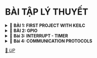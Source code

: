 <a name="top"></a>

# BÀI TẬP LÝ THUYẾT

<details>
<summary>🔖 <b>BÀI 1: FIRST PROJECT WITH KEILC</b></summary>

## BÀI 1: FIRST PROJECT WITH KEILC
### 1, Giới thiệu sơ qua về KeilC
- KeilC là 1 IDE hỗ trợ viết, biên dịch, debug code và upload chương trình vào MCU.
- Có hỗ trợ tính năng mô phỏng giúp chạy thử code mà không cần liên kết với phần cứng.
- Hỗ trợ nhiều dòng vi điều khiển như 8051, ARM, AVR, ...
- Trình biên dịch hỗ trợ chuẩn C/C++.
### 2, Lập trình thanh ghi

Ví dụ - Nháy led PC13 - để lập trình nháy led PC13 chúng ta cần phải xác định được thanh ghi nào cấp clock điều khiển cho ngoại vi GPIO, và 1 thanh ghi nữa dùng để cấu hình và điều khiển cho GPIO mà ta muốn (đọc RM của MCU).

a) Thanh ghi RCC (Reset & Clock CONTROL):

Trong thanh ghi RCC này, chúng ta sẽ tìm đến thanh ghi bật clock ngoại vi APB2 - APB2 PERIPHERAL CLOCK ENABLE:
    - Địa chỉ offset: 0x18.  
    - Trong thanh ghi có các bit từ 2 -> 8 là các bit bật xung cho các IOP từ A -> G, vậy chúng ta sẽ thực hiện bật các IOP bằng cách set bit tương ứng lên 1.  
        ```
        #define RCC_APB2ENR *((unsigned int *)0x40021018)
        RCC_APB2ENR |= (1 << 4); // set bit 4 - IOPCEN lên 1
        ```  
➡️ Đầu tiên định nghĩa địa chỉ cơ bản của thanh ghi RCC_APB2ENR rồi sau đó có thể truy cập vào thanh ghi đó để set bit 4 - IOPCEN lên 1: bật cổng C.
b) Thanh ghi GPIO (GPIO Register)

Trong thanh ghi này, chúng ta sẽ tìm đến các thanh ghi cấu hình, thanh ghi dữ liệu để sử dụng:
    - Thanh ghi GPIOx_CRH (Port configuration register low):
        - Địa chỉ offset: 0x04
        - Đây là thanh ghi cấu hình cho các chân 8 -> 15 của 1 cổng GPIO, và ta phải truy cập theo 1 cặp bit để cấu hình MODE và CNF.
    - Thanh ghi GPIOx_ODR (Port output data register):
        - Địa chỉ offset: 0x0C
        - Đây là thanh ghi dùng để điều khiển mức logic của các chân ở chế độ đầu ra.
        ```
        #define GPIOC_CRH (*(unsigned int *)0x40011004)
        #define GPIOC_ODR *((unsigned int *)0x4001100C)
        ```
➡️ Định nghĩa địa chỉ cơ bản của thanh ghi GPIOC_CRH, GPIOC_ODR rồi sau đó có thể truy cập vào thanh ghi đó.
c) Source code "Nháy led PC13":
```
#define RCC_APB2ENR *((unsigned int *)0x40021018)
#define GPIOC_CRH *((unsigned int *)0x40011004)
#define GPIOC_ODR *((unsigned int *)0x4001100C)

int main(void)
{
    /* Bật clock điều khiển APB2ENR cho GPIOC */
    RCC_APB2ENR |= (1 << 4);
    /* Cấu hình cho GPIOC */
    GPIOC_CRH &= ~((1 << 22) | (1 << 23)); // Chọn chế độ 00: output push-pull
    GPIOC_CRH |= (1 << 20) | (1 << 21);    // Chọn chế độ 11:  Output mode, 50MHz

    while(1)
    {
        GPIOC_ODR |= (1 << 13);
        for (unsigned int i = 0; i < 1000000; i++);
        GPIOC_ODR &= ~(1 << 13);
        for (unsigned int i = 0; i < 1000000; i++);
    }
    return 0;
}
```
### 3, Dùng API:

> 👉 Ví dụ - "Đọc trạng thái nút nhấn", tương tự như trên chúng ta cũng sẽ bật clock điều khiển và cấu hình GPIO, nhưng ở bài này ta sẽ sử dụng API để viết code và sử dụng struct để truy cập các thanh ghi.

- Đầu tiên, tạo RCC và GPIO struct gồm các thanh ghi thành viên của 2 thanh ghi chính này để có thể truy cập nhanh hơn:
    ```
    /* Tạo RCC struct */
    typedef struct
    {
        unsigned int CR;
        unsigned int CFGR;
        unsigned int CIR;
        unsigned int APB2RSTR;
        unsigned int APB1RSTR;
        unsigned int AHBENR;
        unsigned int APB2ENR;
        unsigned int APB1ENR;
        unsigned int BDCR;
        unsigned int CSR;
    }RCC_TypeDef;
    
    /* Tạo GPIO struct */
    typedef struct
    {
        unsigned int CRL;
        unsigned int CRH;
        unsigned int IDR;
        unsigned int ODR;
        unsigned int BSRR;
        unsigned int BRR;
        unsigned int LCKR;
    }GPIO_TypeDef;
    ```
- Tiếp theo định nghĩa RCC, GPIOA, GPIOC là các con trỏ trỏ đến địa chỉ cơ bản:
    ```
    /* Địa chỉ cơ bản của của RCC và GPIO */
    #define RCC ((RCC_TypeDef *)0x40021000)
    #define GPIOA ((GPIO_TypeDef *)0x40010800)
    #define GPIOC ((GPIO_TypeDef *)0x40011000)
    ```
- Cách truy cập thanh ghi RCC:
    ```
    /* Cấp clock điều khiển APB2ENR cho GPIOC */
    RCC->APB2ENR |= (1 << 4);
    ```
- Tiếp theo, ta sẽ sử dụng API để lập trình 1 hàm để set và clear giá trị trên 1 chân:
    ```
    void WritePin (GPIO_TypeDef *GPIO_Port, unsigned char Pin, unsigned char state)
    {
    if (state == 1)
    GPIO_Port->ODR |= (1 << Pin);
    else
    GPIO_Port->ODR &= ~(1 << Pin);
    }
    ```
- Cách set bit cho PC13 sử dụng API:
    ```
    /* Ghi chân P13 của cổng C lên 1 */
    WritePin(GPIOC,13,1);
    ```
- Tiếp đến là cấu hình GPIOA để nhận tín hiệu bên ngoài từ nút nhấn:
    ```
    /* Bật xung điều khiển APB2ENR cho GPIOA */
    RCC->APB2ENR |= (1 << 2);
    /* Cấu hình GPIOA là chế độ Input pull up/pull down */
    GPIOA->CRL &= ~((1 << 0) | (1 << 1) | (1 << 2)); // MODE[1:0] = 00: Input mode
    GPIOA->CRL |= (1 << 3); // CNF bit 2 và 3 = 10: Input pullup/pulldown
    GPIOA->ODR |= (1 << 0); // Chốt pullup
    ```
>➡️ Khi để chế độ là pull up:
>    - Khi nhấn nút: PA0 sẽ được clear về 0 (vì nút ấn nối với GND).
>    - Khi không nhấn nút: PA0 bằng 1 (vì PA0 được kéo lên mức cao).
    
- Sau đó truy cập thanh ghi IDR để kiểm tra xem là tín hiệu bên ngoài thay đổi như thế nào:
    ```
    /* Đọc IDR0 khi thay đổi trạng thái của nút nhấn */
    if ((GPIOA->IDR & (1 << 0)) == 0) 
    {
    WritePin(GPIOC,13,0);
    }
    else
    {
    WritePin(GPIOC,13,1);
    }
    ```
- Source code "Đọc trạng thái nút nhấn":
    ```
    /* Tạo RCC struct */
    typedef struct
    {
        unsigned int CR;
        unsigned int CFGR;
        unsigned int CIR;
        unsigned int APB2RSTR;
        unsigned int APB1RSTR;
        unsigned int AHBENR;
        unsigned int APB2ENR;
        unsigned int APB1ENR;
        unsigned int BDCR;
        unsigned int CSR;
    }RCC_TypeDef;
    
    /* Tạo GPIO struct */
    typedef struct
    {
        unsigned int CRL;
        unsigned int CRH;
        unsigned int IDR;
        unsigned int ODR;
        unsigned int BSRR;
        unsigned int BRR;
        unsigned int LCKR;
    }GPIO_TypeDef;
    
    /* Địa chỉ cơ bản của của RCC và GPIO */
    #define RCC ((RCC_TypeDef *)0x40021000)
    #define GPIOA ((GPIO_TypeDef *)0x40010800)
    #define GPIOC ((GPIO_TypeDef *)0x40011000)
    
    /* Hàm ghi giá trị chân cho GPIO dùng API */
    void WritePin (GPIO_TypeDef *GPIO_Port, unsigned char Pin, unsigned char state)
    {
        if (state == 1)
        GPIO_Port->ODR |= (1 << Pin);
        else
        GPIO_Port->ODR &= ~(1 << Pin);
    }
    
    /* Hàm cấu hình GPIOA và GPIOC */
    void ConfigureGPIO(void)
    {
        // Bật clock điều khiển cho IOPA và IOPC
        RCC->APB2ENR |= (1 << 2) | (1 << 4);
        // Cấu hình PA0 là chế độ Input pull up/pull down
        GPIOA->CRL &= ~((1 << 0) | (1 << 1) | (1 << 2)); // MODE = 00: Input mode
        GPIOA->CRL |= (1 << 3); // CNF bit 2 và 3 = 10: Input pullup/pulldown
        GPIOA->ODR |= (1 << 0); // Chốt pullup
        // Cấu hình PC13 là chế độ Output push-pull
        GPIOC->CRH &= ~((1 << 22) | (1 << 23)); // CNF13 - 00: output push-pull
        GPIOC->CRH |= (1 << 20) | (1 << 21); // MODE13 - 11: ouput mode, 50MHz
    }
    int main(void)
    {
        // Gọi hàm cấu hình
        ConfigureGPIO();
    
        while(1)
        {
            // Kiểm tra IDR0 là 0 hay 1
            if ((GPIOA->IDR & (1 << 0)) == 0)
            {
                WritePin(GPIOC,13,0);
            }
            else
            {
                WritePin(GPIOC,13,1);
            }
        }
        return 0;
    }
    ```

[🔼 _UP_](#top)

</details>

<details>
<summary>🔖 <b>BÀI 2: GPIO</b></summary>

### 1, Giới thiệu qua về SPL

- SPL - Standard Peripherals Library là 1 thư viện chuẩn cho các ngoại vi do hãng STMicroelectronics cung cấp hỗ trợ cho việc lập trình vi điều khiển STM32. 
- SPL giúp đơn giản hóa việc lập trình và cấu hình các ngoại vi, cung cấp các hàm API để giúp người dùng dễ dàng truy cập thanh ghi mà không cần phải lập trình trực tiếp cho thanh ghi.
  
### 2, Giới thiệu về GPIO:

- GPIO là một trong các ngoại vi của vi điều khiển STM32, và trong bài này ta sẽ cấu hình cho ngoại vi GPIO bằng SPL.
- Trong SPL, các thanh ghi chức năng GPIO, các thuộc tính như chế độ, tốc độ hay là các chân của GPIO đều đã được tổ chức thành 1 struct để dễ dàng truy cập (stm32f10x_gpio.h).

a) Cấu hình cho RCC cấp clock điều khiển cho GPIO:
- Trong thư viện stm32f10x_rcc.h cung cấp các Marco để định nghĩa các ngoại vi trong đó có GPIO, và trong thư viện stm32f10x_rcc.c cung cấp các hàm API để dễ dàng cấu hình cho RCC.
    - Các hàm cơ bản sử dụng để cấp clock là:
    ```
    RCC_APB1PeriphClockCmd(uint32_t RCC_APB1Periph, FuntionalState NewState)
    ```
    hoặc
    ```
    RCC_APB2PeriphClockCmd(uint32_t RCC_APB2Periph, FuntionalState NewState)
    ```
> ➡️ Hai hàm trên sử dụng để cấp clock cho bus APB1 và APB2. Ở tham số đầu là các ngoại vi đã được định nghĩa trước và ta chỉ cần đưa ngoại vi mong muốn vào. Tham số thứ 2 là trạng thái để bật hay tắt cấp clock: ENABLE và DISABLE.

- Cách cấp clock cho GPIO C:
    ```
    /* Hàm cấu hình RCC */
    void RCC_Config(void){
    RCC_APB2PeriphClockCmd(RCC_APB2Periph_GPIOC, ENABLE);
    }
    ```
b) Cấu hình cho GPIO:

- Cũng như RCC, để cấp hình cho GPIO mà sử dụng SPL thì ta truy cập vào 2 thư viện `stm32f10x_gpio.h` và `stm32f10x_gpio.c` để xem các hàm được thiết kế với các mục đích khác nhau.
    - Cách cấu hình GPIO cho chân C:

```
/* Hàm cấu hình cho GPIO */
void GPIO_Config(void){
// Khai báo biến với kiểu dữ liệu GPIO_InitTypeDef để truy cập các member
GPIO_InitTypeDef GPIO_InitStructure;
// Sau đó truy cập các thuộc tính
GPIO_InitStructure.GPIO_Pin = GPIO_Pin_13;
GPIO_InitStructure.GPIO_Mode = GPIO_Mode_Out_PP;
GPIO_InitStructure.GPIO_Speed = GPIO_Speed_50MHz;
// Dùng hàm GPIO_Init để chốt các thuộc tính và chân C
GPIO_Init(GPIOC, &GPIO_InitStructure);
}
```
    
c) Các hàm API thường sử dụng trong `stm32f10x_gpio.c`:  
    
- `GPIO_SetBits(GPIO_TypeDef* GPIOx, uint16_t GPIO_Pin)`: đặt 1 hoặc nhiều chân ở mức cao.  
- `GPIO_ResetBits(GPIO_TypeDef* GPIOx, uint16_t GPIO_Pin)`: đặt 1 hoặc nhiều chân ở mức thấp.  
- `GPIO_WriteBit(GPIO_TypeDef* GPIOx, uint16_t GPIO_Pin, BitAction BitVal)`: đặt 1 chân  ở mức cao hoặc thấp.  
- `GPIO_Write(GPIO_TypeDef* GPIOx, uint16_t PortVal)`: ghi giá trị 16 bit cho toàn bộ chân trong 1 GPIOx nào đó.  
- `GPIO_ReadInputData(GPIO_TypeDef* GPIOx)`: đọc giá trị của tất cả các chân (16 bit) cho 1 GPIOx (cấu hình Input).  
- `GPIO_ReadInputDataBit(GPIO_TypeDef* GPIOx, uint16_t GPIO_Pin)`: đọc trạng thái của 1 chân trong GPIOx (cấu hình Input).  
- `GPIO_ReadOutputData(GPIO_TypeDef* GPIOx)`: đọc giá trị của tất cả các chân (16 bit) cho 1 GPIOx (cấu hình Output).  
- `GPIO_ReadOutputDataBit(GPIO_TypeDef* GPIOx, uint16_t GPIO_Pin)`: đọc trạng thái của 1 chân trong GPIOx (cấu hình Output).  
    
### 3, Source code:
a) Nháy LED chân PC13:

<details>
    
    ```
    /* Hàm cấu hình RCC */
    void RCC_Config(void)
    {
    RCC_APB2PeriphClockCmd(RCC_APB2Periph_GPIOC, ENABLE);
    }
    /* Hàm cấu hình GPIO */
    void GPIO_Config(void)
    {
    GPIO_InitTypeDef GPIO_InitStructure;
    GPIO_InitStructure.GPIO_Pin = GPIO_Pin_13;
    GPIO_InitStructure.GPIO_Mode = GPIO_Mode_Out_PP;
    GPIO_InitStructure.GPIO_Speed = GPIO_Speed_50MHz;
    GPIO_Init(GPIOC, &GPIO_InitStructure);
    }
    /* Hàm main nháy LED */
    int main(void)
    {
        RCC_Config();
        GPIO_Config();
        while(1)
        {
            GPIO_WriteBit(GPIOC, GPIO_Pin_13, Bit_SET);
            for (unsigned int i = 0; i < 1000000; i++);
            GPIO_WriteBit(GPIOC, GPIO_Pin_13, Bit_RESET);
            for (unsigned int i = 0; i < 1000000; i++);
        }
    }
    ```

</details>
    
b) Nháy đuổi LED:

<details>
    
    ```
    /* Hàm cấu hình RCC */
    void RCC_Config(void){
    RCC_APB2PeriphClockCmd(RCC_APB2Periph_GPIOC, ENABLE);
    }
    /* Hàm cấu hình GPIO */
    void GPIO_Config(void){
    GPIO_InitTypeDef GPIO_InitStructure;
    GPIO_InitStructure.GPIO_Pin = GPIO_Pin_5 | GPIO_Pin_6 | GPIO_Pin_7 | GPIO_Pin_8;
    GPIO_InitStructure.GPIO_Mode = GPIO_Mode_Out_PP;
    GPIO_InitStructure.GPIO_Speed = GPIO_Speed_50MHz;
    GPIO_Init(GPIOC, &GPIO_InitStructure);
    }
    /* Hàm đuổi LED */
    void chasing_LED(uint8_t chasing_Times)
    {
        uint16_t value_LED;
        for (int j = 0; j < chasing_Times; j++)
        {
            // Khởi tạo 1 giá trị 16 bit
            value_LED = 0x0010;
            // Nháy led bắt đầu từ bit số 4 đến bit số 8 (tương đương đèn nháy bắt đầu
    từ chân 5 -> 8)
            for (int i = 0; i < 4; i++)
            {
                value_LED <<= 1;
                GPIO_Write(GPIOC, value_LED);
                for (unsigned int i = 0; i < 1000000; i++);
            }
        }
    }
    /* Hàm main đuổi LED */
    int main(void)
    {
        RCC_Config();
        GPIO_Config();
        while(1)
        {
            // 4 lần nháy đuổi LED
            chasing_LED(4)
            // Nháy xong 4 lần thì dừng
            break;
        }
    }
    ```
</details>

c) Ví dụ sử dụng nút ấn để bật tắt LED PC13:

<details>
    
    ```
    /* Cấu hình RCC */
    void RCC_Config(void
    {
        RCC_APB2PeriphClockCmd(RCC_APB2Periph_GPIOA | RCC_APB2Periph_GPIOC, ENABLE);
    }
    /* Cấu hình GPIO */
    void GPIO_Config(void)
    {
        GPIO_InitTypeDef GPIO_InitStructure;
        // Cấu hình cho GPIOC chân PC13
        GPIO_InitStructure.GPIO_Pin = GPIO_Pin_13;
        GPIO_InitStructure.GPIO_Mode = GPIO_Mode_Out_PP;
        GPIO_InitStructure.GPIO_Speed = GPIO_Speed_50MHz;
        GPIO_Init(GPIOC, &GPIO_InitStructure);
        // Cấu hình cho GPIOA chân PA0
        GPIO_InitStructure.GPIO_Pin = GPIO_Pin_0;
        GPIO_InitStructure.GPIO_Mode = GPIO_Mode_IPU;
        GPIO_InitStructure.GPIO_Speed = GPIO_Speed_50MHz;
        GPIO_Init(GPIOA, &GPIO_InitStructure);
    }
    /* Hàm main cho nút nhấn */
    int main(void)
    {
        RCC_Config();
        GPIO_Config();
        while(1)
        {
            // Khi nhấn nút thì đi vào phần body
            if (GPIO_ReadInputDataBit(GPIOA, GPIO_Pin_0) == Bit_RESET)
            {
                // Khi nhả nút thì đi đến dòng code tiếp theo
                while (GPIO_ReadInputDataBit(GPIOA, GPIO_Pin_0) == Bit_RESET);
                // Đảo trạng thái hiện tại của LED PC13
                if (GPIO_ReadOutputDataBit(GPIOC, GPIO_Pin_13) == Bit_SET)
                {
                    GPIO_WriteBit(GPIOC, GPIO_Pin_13, Bit_RESET);
                } else 
                {
                    GPIO_WriteBit(GPIOC, GPIO_Pin_13, Bit_SET);
                }
            }
        }
    }
    ```

</details>
    
[🔼 _UP_](#top)

</details>

<details>
<summary>🔖 <b>Bài 3: INTERRUPT - TIMER</b></summary>

### 1, Giới thiệu về ngắt  
- Ngắt là 1 sự kiện khẩn cấp xảy ra trong hoặc ngoài vi điều khiển, yêu cầu MCU dừng thực hiện chương trình chính lại và chạy đến thực thi sự kiện ngắt trước.  
- Khi có một sự kiện ngắt nào đó xảy ra thì chương trình dừng và lưu giá trị mà thanh ghi PC hiện đang chỉ tới vào MSP, và PC sẽ chỉ tới lệnh ngắt ISR để thực thi ngắt đó, -> thực thi xong ngắt ISR thì tiếp theo PC sẽ chỉ tới cái địa chỉ đã được lưu ở trong Stack memory và thực hiện tiếp chương trình chính.
  
> ➡️ Ở đây,
> - PC (Program Counter): là 1 thanh ghi chỉ tới địa chỉ của lệnh tiếp theo trong chương trình với mục đích cho CPU biết lệnh tiếp theo mà CPU sẽ thực thi.  
> - ISR (Interrupt Service Routine): là một hàm sử lý ngắt được vi điều khiển gọi tới khi xảy ra ngắt.  
> - MSP (Main stack pointer): là thanh ghi lưu trữ dữ liệu tạm thời trong quá trình thực thi chương trình, có biểu hiện như là SP.

### 2, Giới thiệu về Timer:
- Timer là một ngoại vi có chức năng đếm mỗi chu kỳ xung clock một (đếm tăng lên hoặc giảm xuống).  
- Có 7 Timer trong STM32F103C8 gồm: 1 Systic timer, 2 Watchdog timer, và 4 Timer chính: Timer 1, 2, 3, 4.
  
> ➡️ Có 3 thứ cần lưu ý:  
> - Timer clock: TIM1, TIM2, TIM3, TIM4 có clock là 72MHz.  
> - Prescaler: là bộ chia tần số clock của timer, có giá trị tối đa là unsigned 16 bit - 65535.  
> - Period: giá trị nạp nào cho timer, tối đa là 65535.

### 3, Cấu hình cho Timer:

- Ở bài này chúng ta không sử dụng ngắt timer nên ta sẽ để cho bộ đếm đếm tới giá trị max là 65535 (Period). Nghĩa là, mỗi khoảng thời gian sẽ đếm đến 65535 rồi tràn.
```
/* Cấu hình RCC cấp clock cho Timer */
void RCC_Config()
{
    RCC_APB1PeriphClockCmd(RCC_APB1Periph_TIM2, ENABLE);
}
/* Cấu hình cho Timer 2 */
void TIM_Config(void)
{
    TIM_TimeBaseInitTypeDef TIM_InitStructure;
    // Cấu hình bộ chia chia cho 1
    TIM_InitStructure.TIM_ClockDivision = TIM_CKD_DIV1;
    // Cấu hình Timer đếm đến 65535 trong 0,1ms: 
    // 0,0001s = 0,1ms = 1/(72*10^6)*(PSC+1) -> PSC = 7199
    TIM_InitStructure.TIM_Prescaler = 7200 - 1;
    TIM_InitStructure.TIM_Period = 0xFFFF;
    // Cấu hình cho bộ đếm đếm lên
    TIM_InitStructure.TIM_CounterMode = TIM_CounterMode_Up;
    // Cấu hình cho TIM2
    TIM_TimeBaseInit(TIM2, &TIM_InitStructure);
    // Bật ngoại vi TIM2
    TIM_Cmd(TIM2, ENABLE);
}
/* Hàm delay 1ms */
void delay_ms(uint32_t delay_Time)
{
    // Cài giá trị Timer về 0
    TIM_SetCounter(TIM2,0);
    // Chờ cho đến khi giá trị của bộ đếm lớn hơn delay_Time*10
    while (TIM_Get_Counter(TIM2) < delay_Time * 10);
}
```
[🔼 _UP_](#top)

</details>

<details>
<summary>🔖 <b>Bài 4: COMMUNICATION PROTOCOLS</b></summary>

### 1, Giới thiệu SPI

a) Khái niệm

- SPI là 1 chuẩn giao tiếp nối tiếp, đồng bộ, hoạt động ở chế độ song công (truyền nhận cùng thời điểm) và hoạt động theo dạng Master cấp xung và truyền nhận dữ liệu, Slave nhận xung SCK và truyền nhận dữ liệu, và 1 Master có thể giao tiếp với nhiều Slave.
  
b) Đặc điểm

- Tốc độ truyền cao, tối đa là fPCLK/2 cho cả master và slave.
- SPI sử dụng 4 đường dây:
    - SCK (Serial Clock): Thiết bị Master sẽ tạo xung tín hiệu SCK cung cấp cho Slave.
    - MISO (Master In - Slave Out): Tín hiệu gửi từ Slave và nhận bởi Master.
    - MOSI (Master Out - Slave In): Tín hiệu gửi từ Master và nhận bởi Slave.
    - CS - SS (Chip Select - Slave Select): Master chọn 1 Slave để giao tiếp bằng cách kéo đường CS tương ứng xuống mức Low.

c) Nguyên lý hoạt động

- Hoạt động cơ bản của SPI:
  
> ![Image](https://github.com/user-attachments/assets/bc35f1bc-8a17-4ec0-8715-251eccf75653)

> ➡️ Việc truyền dữ liệu trên chân MISO và MOSI diễn ra đồng bộ với SCLK:
> - Ở sườn lên 1, bit A0 dịch sang shift register của Slave thông qua MOSI và tương tự bit B0 cũng dịch sang shift register của Master thông qua MISO.
> - Những bit còn lại cũng hoạt động tương tự.

- Slave Select pin - SS:
> ![Image](https://github.com/user-attachments/assets/b464443f-116f-4769-b04b-c327b1df627b)

- Khi Master muốn giao tiếp với Slave, Master sử dụng 1 chân GPIO để kéo chân SS của Slave xuống mức '0'.
> ➡️  Chỉ khi chân SS của Slave được kéo xuống '0' thì các chân MOSI, MISO của Slave mới được kích hoạt, nếu không thì 2 chân này sẽ ở trạng thái trở kháng cao.

- CPOL & CPHA:
    - Có 4 SPI mode được quyết định bởi 2 tham số CPOL (Clock Polarity) và CPHA (Clock Phase):
        - CPOL là tham số quyết định giá trị của SCK khi ở trạng thái rảnh - Idle là Low hay là High.
        - CPHA là tham số quyết định xem cạnh thứ nhất hay cạnh thứ 2 của SCK mà Slave sẽ lấy dữ liệu trên đường MOSI và Master lấy dữ liệu trên đườn MISO. 

> ➡️ 4 chế độ SPI:
> ![Image](https://github.com/user-attachments/assets/99468976-2378-4e57-8e46-5a9e7eeb010a)
> - Mode 0: CPOL = 0 - CPHA = 0: Lấy data ở cạnh lên (cạnh 1) và truyền ở cạnh xuống (cạnh 2).
> - Mode 1: CPOL = 0 - CPHA = 1: Lấy data ở cạnh xuống (cạnh 2) và truyền data ở cạnh lên (cạnh 1).
> - Mode 2: CPOL = 1 - CPHA = 0: Lấy data ở cạnh xuống (cạnh 1) và truyền data ở cạnh lên (cạnh 2).
> - Mode 3: CPOL = 1 - CPHA = 1: Lấy data ở cạnh lên (cạnh 2) và truyền data ở cạnh xuống (cạnh 1).

### 2, Giới thiệu I2C

a) Khái niệm

- I2C là chuẩn giao tiếp nối tiếp, đồng bộ, hoạt động ở chế độ bán song công (truyền và nhận không cùng 1 thời điểm), hỗ trợ chế độ đa chủ - nhiều Master giao tiếp với nhiều Slave.
- Trong I2C, mỗi Slave sẽ có 1 địa chỉ riêng và master sẽ giao tiếp với mỗi slave dựa trên mỗi địa chỉ của slave đó.

b) Đặc điểm

- Tốc độ truyền thấp, chậm hơn nhiều so với SPI:
    - Standard speed: lên đến 100kHz
    - Fast speed: lên đến 400kHz
- I2C sử dụng 2 đường dây:
    - SCL (Serial Clock): Tạo xung clock để đồng bộ việc truyền nhận dữ liệu với Slave.
    - SDA (Serial Data): Chân truyền dữ liệu.

> ➡️ Khi kết nối với bus I2C thì SCL và SDA phải ở chế độ Open-drain và khi ở chế độ idle thì mỗi đường dây cần kết nối 1 điện trở kéo lên nguồn '+'.

c) Nguyên lý hoạt động

- Hoạt động cơ bản của I2C:

> ➡️ Việc truyền dữ liệu diễn ra trên đường SDA:
> - Đầu tiên Master tạo ra START condition: bắt đầu quá trình truyền - nhận.
> - Sau START condition là ADDRESS phase - 8 bit gốm 7 bit đầu tiên là địa chỉ của Slave và tiếp là 1 bit R/W (R/W = 0: là truyền dữ liệu đến Slave; R/W = 1: là yêu cầu dữ liệu từ Slave).
> - Sau 8 bit ADDRESS là 1 bit ACK = 0 - nhận từ Slave: báo hiệu đã nhận được dữ liệu.
> - Tiếp theo là 8 bit data: Master truyền hay nhận data tùy thuộc vào bit R/W.
> - Sau 8 bit data là 1 bit ACK = 0 - nhận từ Slave nếu R/W = 0 và nhận từ Master nếu R/W = 1.
> - Cuối cùng, nếu việc truyền - nhận đã xong thì Master sẽ tạo ra STOP condition: kết thúc truyền - nhận và các Master khác có thể bắt đầu truyền - nhận dữ liệu.

- Start và Stop condition:
> ![Image](https://github.com/user-attachments/assets/feac2f38-89e4-49c6-ae0b-914a6d9b27c4)

- Tất cả các giao dịch dữ liệu đều được bắt đầu bằng 1 Start (S) và kết thúc bằng 1 Stop (P).
> ➡️ Khi SCL ở mức HIGH:
> - Sự chuyển đổi logic từ HIGH sang LOW ở đường SDA là Start condition.
> - Sự chuyển đổi logic từ LOW sang HIGH ở đường SDA là Stop condition.
- ACK & NACK (Acknowledgement & Negative Acknowledgement):
    - ACK hoặc NACK đứng sau mỗi 1 byte trong I2C để báo hiệu với bên gửi rằng bên nhận đã nhận được dữ liệu.
    - ACK = 0: đã nhận được dữ liệu.
    - NACK = 1: không nhận được dữ liệu.
### 3, Giới thiệu UART và USART
a) Khái niệm
- Nghĩa:
    - UART: Universal Asynchronous Receiver/Transmitter - Máy thu/phát không đồng bộ phổ thông.
    - USART: Universal Synchronous/Asynchronous Receiver/Transmitter - Máy thu/phát không đồng bộ/đồng bộ phổ thông.
> ➡️ Hiện tại các vi điều khiển đều có USART thay vì chỉ có UART.

- UART/USART là 1 giao thức truyền thông phần cứng dùng giao tiếp nối tiếp đồng bộ/không đồng bộ và có thể cấu hình được tốc độ, hoạt động ở chế độ song công (truyền nhận cùng thời điểm).

b) Đặc điểm

- Tốc độ truyền là các số chuẩn như 9600, 19200, 38400, 57600, 115200, ... bps. Nếu như ta sử dụng UART thì cả 2 thiết bị nhận và truyền đều phải có cùng baud rate.
- UART sử dụng 2 đường dây:
    - Nhận dữ liệu thông qua chân Rx.
    - Truyền dữ liệu đi bằng chân Tx, khi ở trạng thái idle thì Tx được giữ ở mức HIGH.
> ![Image](https://github.com/user-attachments/assets/9d73e54d-39e8-4b3b-a9f6-859254d2ae63)

c) Nguyên lý hoạt động

> ![Image](https://github.com/user-attachments/assets/1104eb04-f9e5-49dd-96e7-3f4705998e29)

- Hoạt động cơ bản của UART khi nhận và gửi:
    - Đầu tiên là bắt đầu bằng một Start bit = 0.
    - Tiếp đó là data frame thường chiếm khoảng 5 - 9 bit.
    - Theo sau là 1 Parity bit, có thể lựa chọn giữa Parity chẵn hoặc Parity lẻ.
    - Cuối cùng, frame kết thúc bằng 1 Stop bit = 1, có thể cấu hình thời lượng cho Stop bit là 1 hay 1,5 hoặc 2 bit.
- UART Parity bit:
    - Thêm bit Parity là 1 phương pháp để phát hiện lỗi khi truyền dữ liệu, có 2 loại là Parity chẵn và Parity lẻ.
- Even parity:
  - Parity chẵn là tổng số bit '1' trong data frame phải là số CHẴN --> nếu tổng là số LẺ thì bit Parity = 1 hoặc Parity = 0 nếu tổng ban đầu đã là số CHẴN.
> ![Image](https://github.com/user-attachments/assets/3daef399-31f5-438f-8ad5-f98a83c0360d)

- Odd parity:
  - Parity lẻ là tổng số bit '1' trong data frame phải là số LẺ --> nếu tổng là số CHẴN thì bit Parity = 1 hoặc Parity = 0 nếu tổng ban đầu đã là số LẺ.
> ![Image](https://github.com/user-attachments/assets/37d31fb6-12a5-47e3-9578-16bd8960c280)

[🔼 _UP_](#top)

</details>


[🔼 _UP_](#top)
